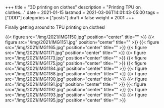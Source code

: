 +++
title = "3D printing on clothes"
description = "Printing TPU on clothes..."
date = 2021-01-15
lastmod = 2021-03-06T14:01:43-05:00
tags = ["DDD"]
categories = ["posts"]
draft = false
weight = 2001
+++

Finally getting around to TPU printing on clothes!

{{< figure src="/img/2021/IMG1150.jpg" position="center" title="" >}}
{{< figure src="/img/2021/IMG1151.jpg" position="center" title="" >}}
{{< figure src="/img/2021/IMG1165.jpg" position="center" title="" >}}
{{< figure src="/img/2021/IMG1171.jpg" position="center" title="" >}}
{{< figure src="/img/2021/IMG1173.jpg" position="center" title="" >}}
{{< figure src="/img/2021/IMG1175.jpg" position="center" title="" >}}
{{< figure src="/img/2021/IMG1184.jpg" position="center" title="" >}}
{{< figure src="/img/2021/IMG1188.jpg" position="center" title="" >}}
{{< figure src="/img/2021/IMG1190.jpg" position="center" title="" >}}
{{< figure src="/img/2021/IMG1191.jpg" position="center" title="" >}}
{{< figure src="/img/2021/IMG1192.jpg" position="center" title="" >}}
{{< figure src="/img/2021/IMG1193.jpg" position="center" title="" >}}
{{< figure src="/img/2021/IMG1195.jpg" position="center" title="" >}}

